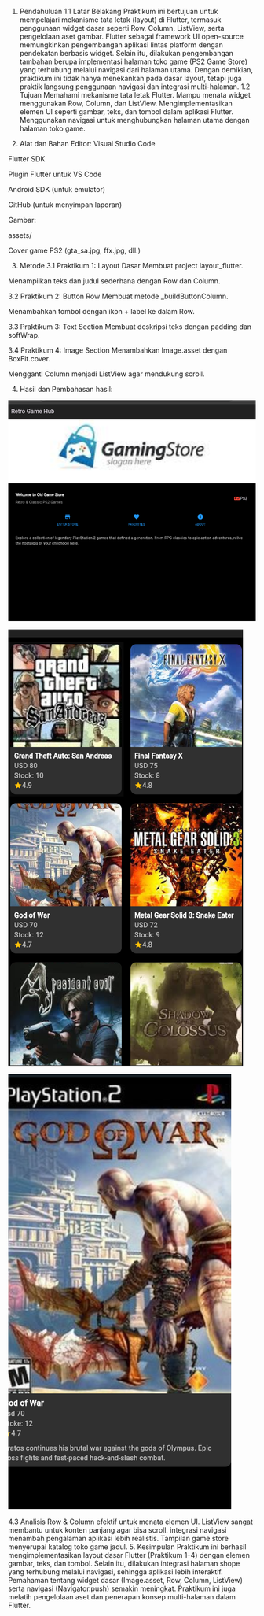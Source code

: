 1. Pendahuluan
1.1 Latar Belakang
Praktikum ini bertujuan untuk mempelajari mekanisme tata letak (layout) di Flutter, termasuk penggunaan widget dasar seperti Row, Column, ListView, serta pengelolaan aset gambar. Flutter sebagai framework UI open-source memungkinkan pengembangan aplikasi lintas platform dengan pendekatan berbasis widget.
Selain itu, dilakukan pengembangan tambahan berupa implementasi halaman toko game (PS2 Game Store) yang terhubung melalui navigasi dari halaman utama. Dengan demikian, praktikum ini tidak hanya menekankan pada dasar layout, tetapi juga praktik langsung penggunaan navigasi dan integrasi multi-halaman.
1.2 Tujuan
Memahami mekanisme tata letak Flutter.
Mampu menata widget menggunakan Row, Column, dan ListView.
Mengimplementasikan elemen UI seperti gambar, teks, dan tombol dalam aplikasi Flutter.
Menggunakan navigasi untuk menghubungkan halaman utama dengan halaman toko game.



2. Alat dan Bahan
Editor: Visual Studio Code


Flutter SDK


Plugin Flutter untuk VS Code


Android SDK (untuk emulator)


GitHub (untuk menyimpan laporan)


Gambar:


assets/


Cover game PS2 (gta_sa.jpg, ffx.jpg, dll.)


3. Metode
3.1 Praktikum 1: Layout Dasar
Membuat project layout_flutter.


Menampilkan teks dan judul sederhana dengan Row dan Column.


3.2 Praktikum 2: Button Row
Membuat metode _buildButtonColumn.


Menambahkan tombol dengan ikon + label ke dalam Row.


3.3 Praktikum 3: Text Section
Membuat deskripsi teks dengan padding dan softWrap.


3.4 Praktikum 4: Image Section
Menambahkan Image.asset dengan BoxFit.cover.


Mengganti Column menjadi ListView agar mendukung scroll.


4. Hasil dan Pembahasan
hasil:



![alt text](assets/hasil1.png)


![alt text](assets/hasil2.png)


![alt text](assets/hasil3.png)






4.3 Analisis
Row & Column efektif untuk menata elemen UI.
ListView sangat membantu untuk konten panjang agar bisa scroll.
integrasi navigasi menambah pengalaman aplikasi lebih realistis.
Tampilan game store menyerupai katalog toko game jadul.
5. Kesimpulan
Praktikum ini berhasil mengimplementasikan layout dasar Flutter (Praktikum 1–4) dengan elemen gambar, teks, dan tombol. Selain itu, dilakukan integrasi halaman shope yang terhubung melalui navigasi, sehingga aplikasi lebih interaktif.
Pemahaman tentang widget dasar (Image.asset, Row, Column, ListView) serta navigasi (Navigator.push) semakin meningkat. Praktikum ini juga melatih pengelolaan aset dan penerapan konsep multi-halaman dalam Flutter.


